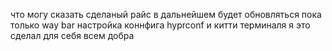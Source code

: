 что могу сказать сделаный райс в дальнейшем будет обновляться пока только way bar настройка коннфига hyprconf и китти терминаля я это сделал для себя всем добра 

